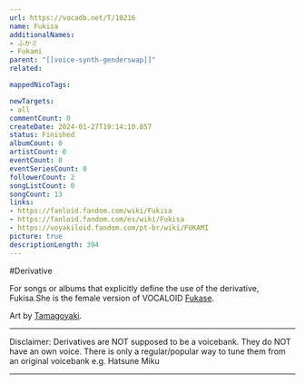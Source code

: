 ```yaml
---
url: https://vocadb.net/T/10216
name: Fukisa
additionalNames: 
- ふかミ
- Fukami
parent: "[[voice-synth-genderswap]]"
related:

mappedNicoTags:

newTargets:
- all
commentCount: 0
createDate: 2024-01-27T19:14:10.857
status: Finished
albumCount: 0
artistCount: 0
eventCount: 0
eventSeriesCount: 0
followerCount: 2
songListCount: 0
songCount: 13
links: 
- https://fanloid.fandom.com/wiki/Fukisa
- https://fanloid.fandom.com/es/wiki/Fukisa
- https://voyakiloid.fandom.com/pt-br/wiki/FUKAMI
picture: true
descriptionLength: 394
---
```


#Derivative

For songs or albums that explicitly define the use of the derivative, Fukisa.She is the female version of VOCALOID [Fukase](https://vocadb.net/Ar/40866).

Art by [Tamagoyaki](https://vocadb.net/Ar/66509).

___
Disclaimer:
Derivatives are NOT supposed to be a voicebank. They do NOT have an own voice. There is only a regular/popular way to tune them from an original voicebank e.g. Hatsune Miku

---

